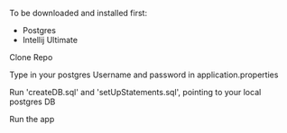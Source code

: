 To be downloaded and installed first:
  - Postgres
  - Intellij Ultimate

Clone Repo

Type in your postgres Username and password in application.properties

Run 'createDB.sql' and 'setUpStatements.sql', pointing to your local postgres DB

Run the app
